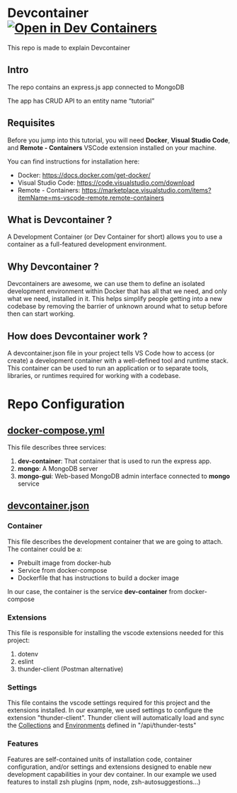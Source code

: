 # Devcontainer  [![Open in Dev Containers](https://img.shields.io/static/v1?label=Dev%20Containers&message=Open&color=blue&logo=visualstudiocode)](https://vscode.dev/redirect?url=vscode://ms-vscode-remote.remote-containers/cloneInVolume?url=https://github.com/Achrafabida/devcontainer)
This repo is made to explain Devcontainer

## Intro

The repo contains an express.js app connected to MongoDB

  

The app has CRUD API to an entity name “tutorial”

## Requisites
Before you jump into this tutorial,
you will need **Docker**, **Visual Studio Code**,
and **Remote - Containers** VSCode extension installed on your machine.

You can find instructions for installation here:
- Docker: <https://docs.docker.com/get-docker/>
- Visual Studio Code: <https://code.visualstudio.com/download>
- Remote - Containers: <https://marketplace.visualstudio.com/items?itemName=ms-vscode-remote.remote-containers>

  

## What is Devcontainer ?

A Development Container (or Dev Container for short) allows you to use a container as a full-featured development environment.

  

## Why Devcontainer ?

Devcontainers are awesome, we can use them to define an isolated development environment within Docker that has all that we need, and only what we need, installed in it. This helps simplify people getting into a new codebase by removing the barrier of unknown around what to setup before then can start working.

  

## How does Devcontainer work ?

A devcontainer.json file in your project tells VS Code how to access (or create) a development container with a well-defined tool and runtime stack. This container can be used to run an application or to separate tools, libraries, or runtimes required for working with a codebase.

  

# Repo Configuration
## [docker-compose.yml](.devcontainer/docker-compose.yml)
This file describes three services:
 1. **dev-container**:  That container that is used to run the express app.
 2. **mongo**: A MongoDB server
 3.  **mongo-gui**: Web-based MongoDB admin interface connected to **mongo** service

## [devcontainer.json](.devcontainer/devcontainer.json)
### Container
This file describes the development container that we are going to attach.
The container could be a:

 - Prebuilt image from docker-hub
 - Service from docker-compose
 - Dockerfile that has instructions to build  a docker image
 
In our case, the container is the service **dev-container** from docker-compose
### Extensions
This file is responsible for installing the vscode extensions needed for this project:

 1. dotenv
 2. eslint
 3. thunder-client (Postman alternative)

### Settings
This file contains the vscode settings required for this project and the extensions installed. 
In our example, we used settings to configure the extension "thunder-client".
Thunder client will automatically load and sync the [Collections](api/thunder-tests/thunderCollection.json) and [Environments](api/thunder-tests/thunderEnvironment.json) defined in "/api/thunder-tests"

### Features  
Features are self-contained units of installation code, container configuration, and/or settings and extensions designed to enable new development capabilities in your dev container.
In our example we used features to install zsh plugins (npm, node, zsh-autosuggestions...)
